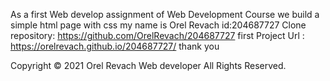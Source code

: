 As a first Web develop assignment of Web Development Course we build a simple html page with css my name is Orel Revach id:204687727
 Clone repository: https://github.com/OrelRevach/204687727
first Project Url : https://orelrevach.github.io/204687727/
thank you 

Copyright © 2021 Orel Revach Web developer All Rights Reserved.